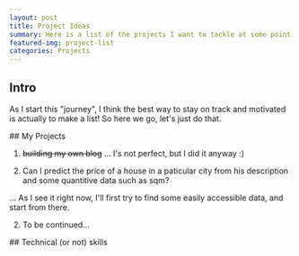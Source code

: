 ```yaml
---
layout: post
title: Project Ideas
summary: Here is a list of the projects I want to tackle at some point.
featured-img: project-list
categories: Projects
---
```


## Intro

As I start this "journey", I think the best way to stay on track and motivated is actually to make a list!
So here we go, let's just do that.


<a name="projects"/>
## My Projects

1. ~~building my own blog~~
... I's not perfect, but I did it anyway :)

1. Can I predict the price of a house in a paticular city from his description and some quantitive data such as sqm?

... As I see it right now, I'll first try to find some easily accessible data, and start from there.

2. To be continued...


<a name="skills"/>
## Technical (or not) skills


